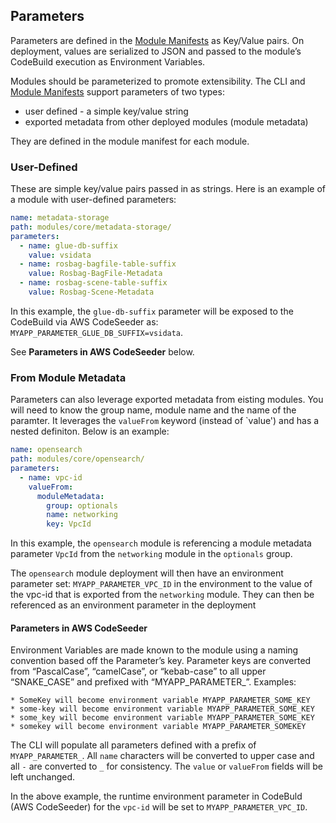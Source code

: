 ## Parameters

Parameters are defined in the [Module Manifests](module_manifest) as Key/Value pairs.  On deployment, values are serialized to JSON and passed to the module’s CodeBuild execution as Environment Variables. 

Modules should be parameterized to promote extensibility.  The CLI and [Module Manifests](module_manifest) support parameters of two types:
- user defined - a simple key/value string
- exported metadata from other deployed modules (module metadata)

They are defined in the module manifest for each module.

### User-Defined
These are simple key/value pairs passed in as strings.  Here is an example of a module with user-defined parameters:
```yaml
name: metadata-storage
path: modules/core/metadata-storage/
parameters:
  - name: glue-db-suffix
    value: vsidata
  - name: rosbag-bagfile-table-suffix
    value: Rosbag-BagFile-Metadata
  - name: rosbag-scene-table-suffix
    value: Rosbag-Scene-Metadata
```
In this example, the `glue-db-suffix` parameter will be exposed to the CodeBuild via AWS CodeSeeder as:
```MYAPP_PARAMETER_GLUE_DB_SUFFIX=vsidata```.

See <b>Parameters in AWS CodeSeeder</b> below.

### From Module Metadata
Parameters can also leverage exported metadata from eisting modules.  You will need to know the group name, module name and the name of the paramter.  It leverages the `valueFrom` keyword (instead of `value') and has a nested definiton. Below is an example:
```yaml
name: opensearch
path: modules/core/opensearch/
parameters:
  - name: vpc-id
    valueFrom:
      moduleMetadata:
        group: optionals
        name: networking
        key: VpcId
```
In this example, the `opensearch` module is referencing a module metadata parameter `VpcId` from the `networking` module in the `optionals` group. <br>

The `opensearch` module deployment will then have an environment parameter set: `MYAPP_PARAMETER_VPC_ID` in the environment to the value of the vpc-id that is exported from the `networking` module.  They can then be referenced as an environment parameter in the deployment

####  Parameters in AWS CodeSeeder

Environment Variables are made known to the module using a naming convention based off the Parameter’s key. Parameter keys are converted from “PascalCase”, “camelCase”, or “kebab-case” to all upper “SNAKE_CASE” and prefixed with “MYAPP_PARAMETER_”. Examples:

``` * someKey will become environment variable MYAPP_PARAMETER_SOME_KEY
* SomeKey will become environment variable MYAPP_PARAMETER_SOME_KEY
* some-key will become environment variable MYAPP_PARAMETER_SOME_KEY
* some_key will become environment variable MYAPP_PARAMETER_SOME_KEY
* somekey will become environment variable MYAPP_PARAMETER_SOMEKEY
```



The CLI will populate all parameters defined with a prefix of `MYAPP_PARAMETER_`.  All `name` characters will be converted to upper case and all `-` are converted to `_` for consistency.  The `value` or `valueFrom` fields will be left unchanged. <br>

In the above example, the runtime environment parameter in CodeBuld (AWS CodeSeeder) for the `vpc-id` will be set to `MYAPP_PARAMETER_VPC_ID`.




